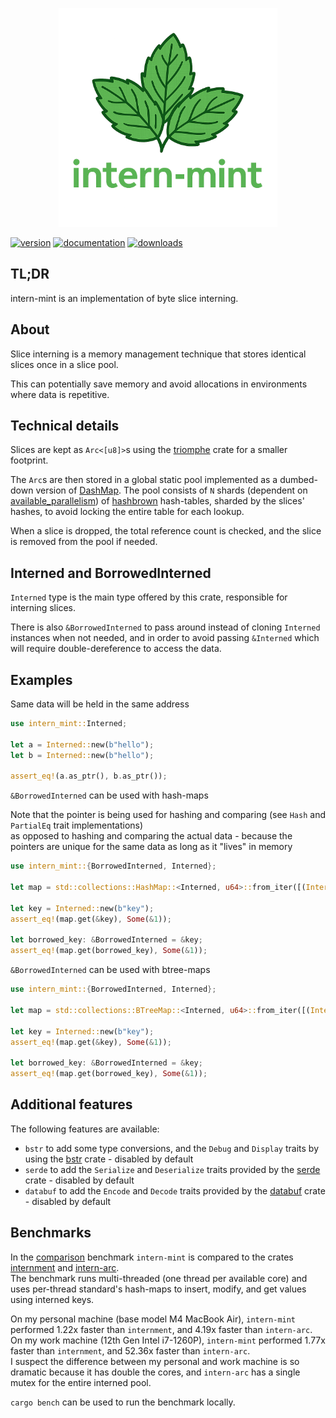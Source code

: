 <p align="center">
  <img src="https://github.com/sweet-security/intern-mint/blob/main/logo.png?raw=true" alt="intern-mint" width="350">
</p>

[![version](https://img.shields.io/crates/v/intern-mint)](https://crates.io/crates/intern-mint) [![documentation](https://docs.rs/intern-mint/badge.svg)](https://docs.rs/intern-mint) [![downloads](https://img.shields.io/crates/d/intern-mint)](https://crates.io/crates/intern-mint)

## TL;DR

intern-mint is an implementation of byte slice interning.

## About

Slice interning is a memory management technique that stores identical slices once in a slice pool.

This can potentially save memory and avoid allocations in environments where data is repetitive.

## Technical details

Slices are kept as `Arc<[u8]>`s using the [triomphe](https://github.com/Manishearth/triomphe) crate for a smaller footprint.

The `Arc`s are then stored in a global static pool implemented as a dumbed-down version of [DashMap](https://github.com/xacrimon/dashmap).
The pool consists of `N` shards (dependent on [available_parallelism](https://doc.rust-lang.org/beta/std/thread/fn.available_parallelism.html)) of [hashbrown](https://github.com/rust-lang/hashbrown) hash-tables, sharded by the slices' hashes, to avoid locking the entire table for each lookup.

When a slice is dropped, the total reference count is checked, and the slice is removed from the pool if needed.

## Interned and BorrowedInterned

`Interned` type is the main type offered by this crate, responsible for interning slices.

There is also `&BorrowedInterned` to pass around instead of cloning `Interned` instances when not needed,
and in order to avoid passing `&Interned` which will require double-dereference to access the data.

## Examples

Same data will be held in the same address

```rust
use intern_mint::Interned;

let a = Interned::new(b"hello");
let b = Interned::new(b"hello");

assert_eq!(a.as_ptr(), b.as_ptr());
```

`&BorrowedInterned` can be used with hash-maps

Note that the pointer is being used for hashing and comparing (see `Hash` and `PartialEq` trait implementations)\
as opposed to hashing and comparing the actual data - because the pointers are unique for the same data as long as it "lives" in memory

```rust
use intern_mint::{BorrowedInterned, Interned};

let map = std::collections::HashMap::<Interned, u64>::from_iter([(Interned::new(b"key"), 1)]);

let key = Interned::new(b"key");
assert_eq!(map.get(&key), Some(&1));

let borrowed_key: &BorrowedInterned = &key;
assert_eq!(map.get(borrowed_key), Some(&1));
```

`&BorrowedInterned` can be used with btree-maps

```rust
use intern_mint::{BorrowedInterned, Interned};

let map = std::collections::BTreeMap::<Interned, u64>::from_iter([(Interned::new(b"key"), 1)]);

let key = Interned::new(b"key");
assert_eq!(map.get(&key), Some(&1));

let borrowed_key: &BorrowedInterned = &key;
assert_eq!(map.get(borrowed_key), Some(&1));
```

## Additional features

The following features are available:

- `bstr` to add some type conversions, and the `Debug` and `Display` traits by using the [bstr](https://github.com/BurntSushi/bstr) crate - disabled by default
- `serde` to add the `Serialize` and `Deserialize` traits provided by the [serde](https://github.com/serde-rs/serde) crate - disabled by default
- `databuf` to add the `Encode` and `Decode` traits provided by the [databuf](https://github.com/nurmohammed840/databuf.rs) crate - disabled by default

## Benchmarks

In the [comparison](./benches/comparison.rs) benchmark `intern-mint` is compared to the crates [internment](https://crates.io/crates/internment) and [intern-arc](https://crates.io/crates/intern-arc).\
The benchmark runs multi-threaded (one thread per available core) and uses per-thread standard's hash-maps to insert, modify, and get values using interned keys.

On my personal machine (base model M4 MacBook Air), `intern-mint` performed 1.22x faster than `internment`, and 4.19x faster than `intern-arc`.\
On my work machine (12th Gen Intel i7-1260P), `intern-mint` performed 1.77x faster than `internment`, and 52.36x faster than `intern-arc`.\
I suspect the difference between my personal and work machine is so dramatic because it has double the cores, and `intern-arc` has a single mutex for the entire interned pool.

`cargo bench` can be used to run the benchmark locally.
